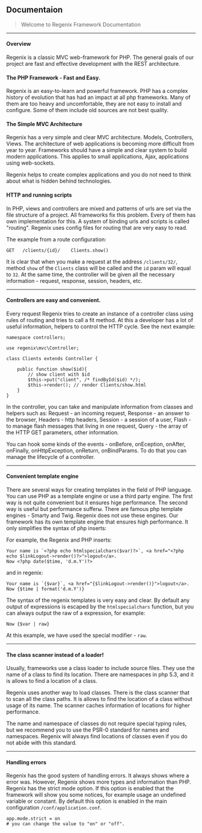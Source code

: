 ## Documentaion

> Welcome to Regenix Framework Documentation

---

#### Overview
Regenix is a classic MVC web-framework for PHP. The general goals of our project are
fast and effective development with the REST architecture.


#### The PHP Framework - Fast and Easy.
Regenix is an easy-to-learn and powerful framework. PHP has a complex history of
evolution that has had an impact at all php frameworks. Many of them are
too heavy and uncomfortable, they are not easy to install and configure. Some
of them include old sources are not best quality.

#### The Simple MVC Architecture
Regenix has a very simple and clear MVC architecture. Models, Controllers, Views.
The architecture of web applications is becoming more difficult from year to year.
Frameworks should have a simple and clear system to build modern applications.
This applies to small applications, Ajax, applications using web-sockets.

Regenix helps to create complex applications and you do not need to think 
about what is hidden behind technologies.

#### HTTP and running scripts
In PHP, views and controllers are mixed and patterns of urls are set via the file structure of a project.
All frameworks fix this problem. Every of them has own implementation for this. A system of binding urls 
and scripts is called "routing". Regenix uses config files for routing that are very easy to read.

The example from a route configuration: 

    GET   /clients/{id}/    Clients.show()
  
It is clear that when you make a request at the address `/clients/32/`, method `show` of 
the `Clients` class will be called and the `id` param will equal to `32`. At the same time, 
the controller will be given all the necessary information - request, response, session, headers, etc.

---


#### Controllers are easy and convenient.
Every request Regenix tries to create an instance of a controller class using rules of routing
and tries to call a fit method. At this a developer has a lot of useful information, 
helpers to control the HTTP cycle. See the next example:


    namespace controllers;

    use regenix\mvc\Controller;

    class Clients extends Controller {

        public function show($id){
            // show client with $id
            $this->put("client", /* findById($id) */);
            $this->render(); // render Clients/show.html
        }
    }


In the controller, you can take and manipulate information from classes and helpers such as: 
Request - an incoming request, Response - an answer to the browser, Headers - http headers, 
Session - a session of a user, Flash - to manage flash messages that living in one request, 
Query - the array of the HTTP GET parameters, other information.

You can hook some kinds of the events - onBefore, onEception, onAfter, onFinally,
onHttpException, onReturn, onBindParams. To do that you can manage the lifecycle 
of a controller.

---

#### Convenient template engine
There are several ways for creating templates in the field of PHP language.
You can use PHP as a template engine or use a third party engine. 
The first way is not quite convenient but it ensures hige performance. 
The second way is useful but performance sufferы. There are famous php 
template engines - Smarty and Twig. Regenix does not use these engines.
Our framework has its own template engine that ensures high performance. 
It only simplifies the syntax of php inserts:

For example, the Regenix and PHP inserts:

    Your name is `<?php echo htmlspecialchars($var)?>`, <a href="<?php echo $linkLogout->render()?>">logout</a>.
    Now <?php date($time, 'd.m.Y')?>

and in regenix:

    Your name is `{$var}`, <a href="{$linkLogout->render()}">logout</a>.
    Now {$time | format('d.m.Y')}
    
The syntax of the regenix templates is very easy and clear. 
By default any output of expressions is escaped by the `htmlspecialchars` 
function, but you can always output the raw of a expression, for example:

	Now {$var | raw}
	
At this example, we have used the special modifier - `raw`. 

---

#### The class scanner instead of a loader!
Usually, frameworks use a class loader to include source files. They use the name of a class to
find its location. There are namespaces in php 5.3, and it is allows to find a location of a class. 

Regenix uses another way to load classes. There is the class scanner that to scan 
all the class paths. It is allows to find the location of a class without usage of its name.
The scanner caches information of locations for higher performance.

The name and namespace of classes do not require special typing rules, but we recommend you to use
the PSR-0 standard for names and namespaces. Regenix will always find locations of classes even
if you do not abide with this standard. 

---

#### Handling errors
Regenix has the good system of handling errors. It always shows where a error was. However, Regenix shows 
more types and information than PHP. Regenix has the strict mode option. If this option is enabled that 
the framework will show you some notices, for example usage an undefined variable or constant. 
By default this option is enabled in the main configuration `/conf/application.conf`.

	
	app.mode.strict = on
	# you can change the value to "on" or "off". 





  
